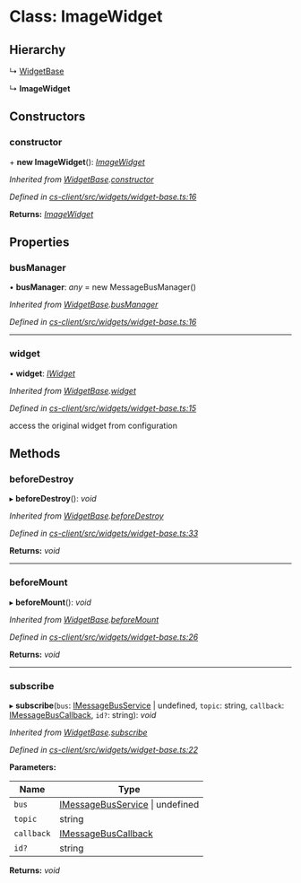 # Class: ImageWidget

## Hierarchy

  ↳ [WidgetBase](_cs_client_src_widgets_widget_base_.widgetbase.md)

  ↳ **ImageWidget**

## Constructors

###  constructor

\+ **new ImageWidget**(): *[ImageWidget](_cs_client_src_widgets_image_widget_.imagewidget.md)*

*Inherited from [WidgetBase](_cs_client_src_widgets_widget_base_.widgetbase.md).[constructor](_cs_client_src_widgets_widget_base_.widgetbase.md#constructor)*

*Defined in [cs-client/src/widgets/widget-base.ts:16](https://github.com/RichardHovenkamp/csnext/blob/6deb7f51/packages/cs-client/src/widgets/widget-base.ts#L16)*

**Returns:** *[ImageWidget](_cs_client_src_widgets_image_widget_.imagewidget.md)*

## Properties

###  busManager

• **busManager**: *any* =  new MessageBusManager()

*Inherited from [WidgetBase](_cs_client_src_widgets_widget_base_.widgetbase.md).[busManager](_cs_client_src_widgets_widget_base_.widgetbase.md#busmanager)*

*Defined in [cs-client/src/widgets/widget-base.ts:16](https://github.com/RichardHovenkamp/csnext/blob/6deb7f51/packages/cs-client/src/widgets/widget-base.ts#L16)*

___

###  widget

• **widget**: *[IWidget](../interfaces/_cs_core_src_widget_widget_.iwidget.md)*

*Inherited from [WidgetBase](_cs_client_src_widgets_widget_base_.widgetbase.md).[widget](_cs_client_src_widgets_widget_base_.widgetbase.md#widget)*

*Defined in [cs-client/src/widgets/widget-base.ts:15](https://github.com/RichardHovenkamp/csnext/blob/6deb7f51/packages/cs-client/src/widgets/widget-base.ts#L15)*

access the original widget from configuration

## Methods

###  beforeDestroy

▸ **beforeDestroy**(): *void*

*Inherited from [WidgetBase](_cs_client_src_widgets_widget_base_.widgetbase.md).[beforeDestroy](_cs_client_src_widgets_widget_base_.widgetbase.md#beforedestroy)*

*Defined in [cs-client/src/widgets/widget-base.ts:33](https://github.com/RichardHovenkamp/csnext/blob/6deb7f51/packages/cs-client/src/widgets/widget-base.ts#L33)*

**Returns:** *void*

___

###  beforeMount

▸ **beforeMount**(): *void*

*Inherited from [WidgetBase](_cs_client_src_widgets_widget_base_.widgetbase.md).[beforeMount](_cs_client_src_widgets_widget_base_.widgetbase.md#beforemount)*

*Defined in [cs-client/src/widgets/widget-base.ts:26](https://github.com/RichardHovenkamp/csnext/blob/6deb7f51/packages/cs-client/src/widgets/widget-base.ts#L26)*

**Returns:** *void*

___

###  subscribe

▸ **subscribe**(`bus`: [IMessageBusService](../interfaces/_cs_core_src_utils_message_bus_message_bus_service_.imessagebusservice.md) | undefined, `topic`: string, `callback`: [IMessageBusCallback](../interfaces/_cs_core_src_utils_message_bus_message_bus_handle_.imessagebuscallback.md), `id?`: string): *void*

*Inherited from [WidgetBase](_cs_client_src_widgets_widget_base_.widgetbase.md).[subscribe](_cs_client_src_widgets_widget_base_.widgetbase.md#subscribe)*

*Defined in [cs-client/src/widgets/widget-base.ts:22](https://github.com/RichardHovenkamp/csnext/blob/6deb7f51/packages/cs-client/src/widgets/widget-base.ts#L22)*

**Parameters:**

Name | Type |
------ | ------ |
`bus` | [IMessageBusService](../interfaces/_cs_core_src_utils_message_bus_message_bus_service_.imessagebusservice.md) &#124; undefined |
`topic` | string |
`callback` | [IMessageBusCallback](../interfaces/_cs_core_src_utils_message_bus_message_bus_handle_.imessagebuscallback.md) |
`id?` | string |

**Returns:** *void*
